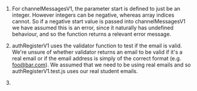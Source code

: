 1. For channelMessagesV1, the parameter start is defined to just be an integer. However integers can be negative, whereas array indices cannot. So if a negative start value is passed into channelMessagesV1 we have assumed this is an error, since it naturally has undefined behaviour, and so the function returns a relevant error message.

2. authRegisterV1 uses the validator function to test if the email is valid. We're unsure of whether validator returns an email to be valid if it's a real email or if the email address is simply of the correct format (e.g. foo@bar.com). We assumed that we need to be using real emails and so authRegisterV1.test.js uses our real student emails.

3. 